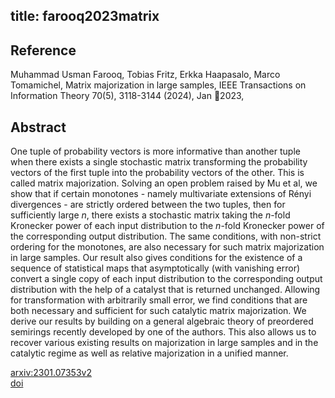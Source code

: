 title: farooq2023matrix
---


## Reference

Muhammad Usman Farooq, Tobias Fritz, Erkka Haapasalo, Marco Tomamichel, Matrix majorization in large samples, IEEE Transactions on Information Theory 70(5), 3118-3144 (2024), Jan 2023,

## Abstract 
One tuple of probability vectors is more informative than another tuple when there exists a single stochastic matrix transforming the probability vectors of the first tuple into the probability vectors of the other. This is called matrix majorization. Solving an open problem raised by Mu et al, we show that if certain monotones - namely multivariate extensions of Rényi divergences - are strictly ordered between the two tuples, then for sufficiently large $n$, there exists a stochastic matrix taking the $n$-fold Kronecker power of each input distribution to the $n$-fold Kronecker power of the corresponding output distribution. The same conditions, with non-strict ordering for the monotones, are also necessary for such matrix majorization in large samples.
Our result also gives conditions for the existence of a sequence of statistical maps that asymptotically (with vanishing error) convert a single copy of each input distribution to the corresponding output distribution with the help of a catalyst that is returned unchanged. Allowing for transformation with arbitrarily small error, we find conditions that are both necessary and sufficient for such catalytic matrix majorization.
We derive our results by building on a general algebraic theory of preordered semirings recently developed by one of the authors. This also allows us to recover various existing results on majorization in large samples and in the catalytic regime as well as relative majorization in a unified manner.
    

[arxiv:2301.07353v2](https://arxiv.org/abs/2301.07353v2)    
[doi](https://doi.org/10.1109/TIT.2024.3352088)     



